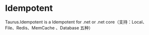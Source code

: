 # Idempotent
Taurus.Idempotent is a Idempotent for .net or .net core（支持：Local、File、Redis、MemCache 、Database 五种）
